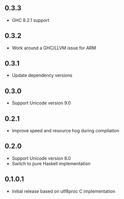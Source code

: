 ## 0.3.3

* GHC 8.2.1 support

## 0.3.2

* Work around a GHC/LLVM issue for ARM

## 0.3.1

* Update dependency versions

## 0.3.0

* Support Unicode version 9.0

## 0.2.1

* Improve speed and resource hog during compilation

## 0.2.0

* Support Unicode version 8.0
* Switch to pure Haskell implementation

## 0.1.0.1

* Initial release based on utf8proc C implementation
